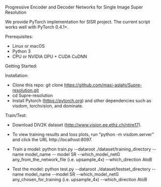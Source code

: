 Progressive Encoder and Decoder Networks for Single Image Super Resolution

We provide PyTorch implementation for SISR project. 
The current script works well with PyTorch 0.4.1+. 

Prerequisites:
- Linux or macOS
- Python 3
- CPU or NVIDIA GPU + CUDA CuDNN

Getting Started:

Installation:
- Clone this repo: git clone https://github.com/masi-aslahi/Supre-resolution.git
- cd Supre-resolution
- Install Pytorch (https://pytorch.org) and other dependencies such as visdom, torchvision, and dominate.

Train/Test:
- Download DIV2K dataset (http://www.vision.ee.ethz.ch/ntire17).
- To view training results and loss plots, run "python -m visdom.server" and click the URL http://localhost:8097.
- Train a model:
	python train.py --dataroot ./dataset/training_directory --name model_name -- model SR --which_model_netG any_from_the_network_file (i.e. upsample_4x) --which_direction AtoB

- Test the model:
	python test.py --dataroot ./dataset/testset_directory --name model_name --model SR --which_model_netG any_chosen_for_training (i.e. upsample_4x) --which_direction AtoB
	
